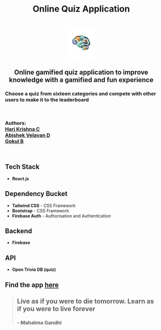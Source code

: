 <h1 align="center">
  Online Quiz Application
</h1> <br>
<p align=center>
<a href="https://quizoid.netlify.app">
<img src="https://raw.githubusercontent.com/abishekvelavan/Online-quiz-application/main/quizoid%20logo%404x-8.png" width="90/" >
</a><br>
</p>
<h2 align=center>Online gamified quiz application to improve knowledge with a gamified and fun experience </h2>
<h3>Choose a quiz from sixteen categories and compete with other users to make it to the leaderboard</h3><br>
<h3>
  Authors:<br>
  <a href="https://github.com/HariKrishna-28">Hari Krishna C</a> <br>
  <a href="https://github.com/abishekvelavan">Abishek Velavan D</a> <br>
  <a href="https://github.com/gokul-siva-1322">Gokul B</a> <br>
</h3><br>

## Tech Stack

- <strong>React.js</strong> <br>

## Dependency Bucket

- <strong>Tailwind CSS</strong> - CSS Framework
- <strong>Bootstrap</strong> - CSS Framework
- <strong>Firebase Auth</strong> - Authorisation and Authentication <br>

## Backend

- <strong>Firebase</strong> <br>

## API

- <strong>Open Trivia DB (quiz)</strong> <br>

## Find the app <a href="https://quizoid.netlify.app">here</a> <br>

> ## Live as if you were to die tomorrow. Learn as if you were to live forever
>
> ### - Mahatma Gandhi
